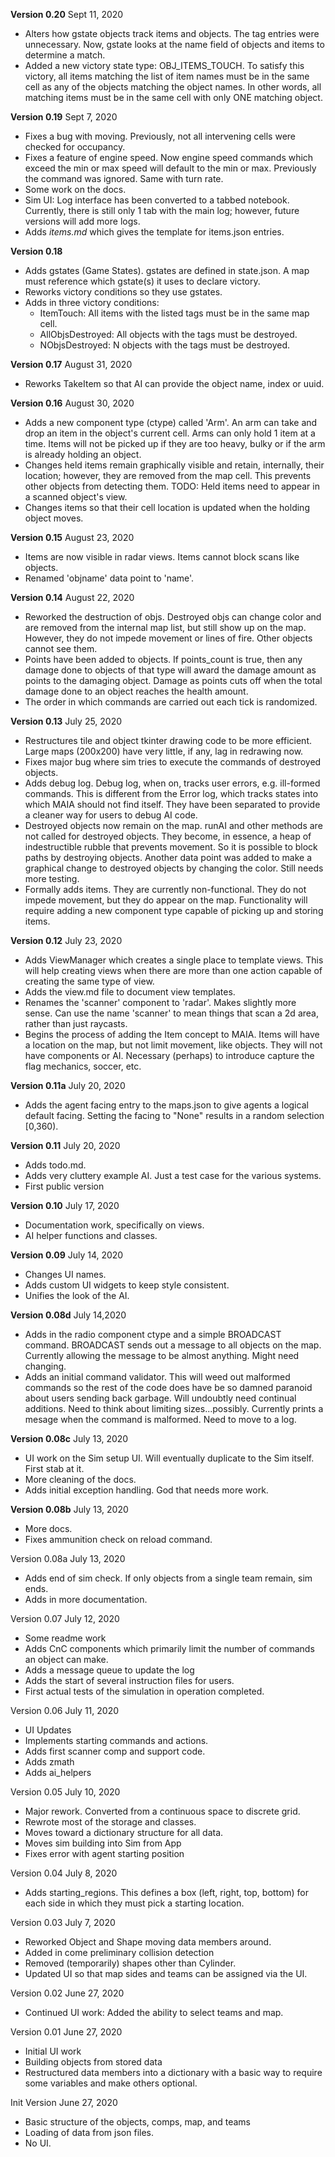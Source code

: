 **Version 0.20**
Sept 11, 2020
- Alters how gstate objects track items and objects. The tag entries were unnecessary. Now, gstate looks at the name field of objects and items to determine a match.
- Added a new victory state type: OBJ_ITEMS_TOUCH. To satisfy this victory, all items matching the list of item names must be in the same cell as any of the objects matching the object names. In other words, all matching items must be in the same cell with only ONE matching object.

**Version 0.19**
Sept 7, 2020
- Fixes a bug with moving. Previously, not all intervening cells were checked for occupancy.
- Fixes a feature of engine speed. Now engine speed commands which exceed the min or max speed will default to the min or max. Previously the command was ignored. Same with turn rate.
- Some work on the docs.
- Sim UI: Log interface has been converted to a tabbed notebook. Currently, there is still only 1 tab with the main log; however, future versions will add more logs.
- Adds *items.md* which gives the template for items.json entries.

**Version 0.18**
- Adds gstates (Game States). gstates are defined in state.json. A map must reference which gstate(s) it uses to declare victory.
- Reworks victory conditions so they use gstates.
- Adds in three victory conditions:
    - ItemTouch: All items with the listed tags must be in the same map cell.
    - AllObjsDestroyed: All objects with the tags must be destroyed.
    - NObjsDestroyed: N objects with the tags must be destroyed.

**Version 0.17**
August 31, 2020
- Reworks TakeItem so that AI can provide the object name, index or uuid.

**Version 0.16**
August 30, 2020
- Adds a new component type (ctype) called 'Arm'. An arm can take and drop an item in the object's current cell. Arms can only hold 1 item at a time. Items will not be picked up if they are too heavy, bulky or if the arm is already holding an object.
- Changes held items remain graphically visible and retain, internally, their location; however, they are removed from the map cell. This prevents other objects from detecting them. TODO: Held items need to appear in a scanned object's view.
- Changes items so that their cell location is updated when the holding object moves.

**Version 0.15**
August 23, 2020
- Items are now visible in radar views. Items cannot block scans like objects.
- Renamed 'objname' data point to 'name'.

**Version 0.14**
August 22, 2020
- Reworked the destruction of objs. Destroyed objs can change color and are removed from the internal map list, but still show up on the map. However, they do not impede movement or lines of fire. Other objects cannot see them.
- Points have been added to objects. If points_count is true, then any damage done to objects of that type will award the damage amount as points to the damaging object. Damage as points cuts off when the total damage done to an object reaches the health amount.
- The order in which commands are carried out each tick is randomized.

**Version 0.13**
July 25, 2020
- Restructures tile and object tkinter drawing code to be more efficient. Large maps (200x200) have very little, if any, lag in redrawing now.
- Fixes major bug where sim tries to execute the commands of destroyed objects.
- Adds debug log. Debug log, when on, tracks user errors, e.g. ill-formed commands. This is different from the Error log, which tracks states into which MAIA should not find itself. They have been separated to provide a cleaner way for users to debug AI code.
- Destroyed objects now remain on the map. runAI and other methods are not called for destroyed objects. They become, in essence, a heap of indestructible rubble that prevents movement. So it is possible to block paths by destroying objects. Another data point was added to make a graphical change to destroyed objects by changing the color. Still needs more testing.
- Formally adds items. They are currently non-functional. They do not impede movement, but they do appear on the map. Functionality will require adding a new component type capable of picking up and storing items.

**Version 0.12**
July 23, 2020
- Adds ViewManager which creates a single place to template views. This will help creating views when there are more than one action capable of creating the same type of view.
- Adds the view.md file to document view templates.
- Renames the 'scanner' component to 'radar'. Makes slightly more sense. Can use the name 'scanner' to mean things that scan a 2d area, rather than just raycasts.
- Begins the process of adding the Item concept to MAIA. Items will have a location on the map, but not limit movement, like objects. They will not have components or AI. Necessary (perhaps) to introduce capture the flag mechanics, soccer, etc.

**Version 0.11a**
July 20, 2020
- Adds the agent facing entry to the maps.json to give agents a logical default facing. Setting the facing to "None" results in a random selection [0,360).

**Version 0.11**
July 20, 2020
- Adds todo.md.
- Adds very cluttery example AI. Just a test case for the various systems.
- First public version

**Version 0.10**
July 17, 2020
- Documentation work, specifically on views.
- AI helper functions and classes.

**Version 0.09**
July 14, 2020
- Changes UI names.
- Adds custom UI widgets to keep style consistent.
- Unifies the look of the AI.

**Version 0.08d**
July 14,2020
- Adds in the radio component ctype and a simple BROADCAST command. BROADCAST sends out a message to all objects on the map. Currently allowing the message to be almost anything. Might need changing.
- Adds an initial command validator. This will weed out malformed commands so the rest of the code does have be so damned paranoid about users sending back garbage. Will undoubtly need continual additions. Need to think about limiting sizes...possibly. Currently prints a mesage when the command is malformed. Need to move to a log.

**Version 0.08c**
July 13, 2020
- UI work on the Sim setup UI. Will eventually duplicate to the Sim itself. First stab at it.
- More cleaning of the docs.
- Adds initial exception handling. God that needs more work.

**Version 0.08b**
July 13, 2020
- More docs.
- Fixes ammunition check on reload command.

Version 0.08a
July 13, 2020
- Adds end of sim check. If only objects from a single team remain, sim ends.
- Adds in more documentation.

Version 0.07
July 12, 2020
- Some readme work
- Adds CnC components which primarily limit the number of commands an object can make.
- Adds a message queue to update the log
- Adds the start of several instruction files for users.
- First actual tests of the simulation in operation completed.

Version 0.06
July 11, 2020
- UI Updates
- Implements starting commands and actions.
- Adds first scanner comp and support code.
- Adds zmath
- Adds ai_helpers

Version 0.05
July 10, 2020
- Major rework. Converted from a continuous space to discrete grid. 
- Rewrote most of the storage and classes. 
- Moves toward a dictionary structure for all data.
- Moves sim building into Sim from App
- Fixes error with agent starting position

Version 0.04
July 8, 2020
- Adds starting_regions. This defines a box (left, right, top, bottom) for each
side in which they must pick a starting location.

Version 0.03
July 7, 2020
- Reworked Object and Shape moving data members around.
- Added in come preliminary collision detection
- Removed (temporarily) shapes other than Cylinder.
- Updated UI so that map sides and teams can be assigned via the UI.

Version 0.02
June 27, 2020
- Continued UI work: Added the ability to select teams and map.

Version 0.01
June 27, 2020
- Initial UI work
- Building objects from stored data
- Restructured data members into a dictionary with a basic way to require some
    variables and make others optional.

Init Version
June 27, 2020
- Basic structure of the objects, comps, map, and teams
- Loading of data from json files.
- No UI.